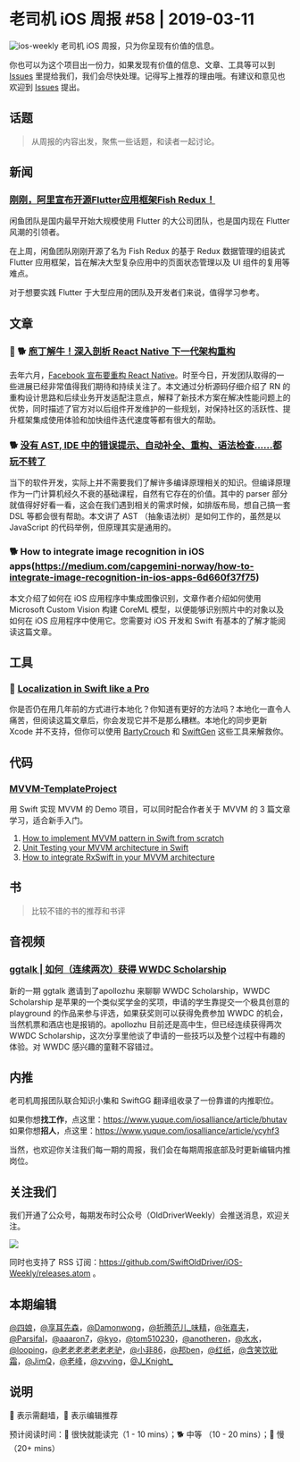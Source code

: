 # 老司机 iOS 周报 #58 | 2019-03-11

![ios-weekly](https://github.com/SwiftOldDriver/iOS-Weekly/blob/master/assets/ios-weekly.png?raw=true)
老司机 iOS 周报，只为你呈现有价值的信息。

你也可以为这个项目出一份力，如果发现有价值的信息、文章、工具等可以到 [Issues](https://github.com/SwiftOldDriver/iOS-Weekly/issues) 里提给我们，我们会尽快处理。记得写上推荐的理由哦。有建议和意见也欢迎到 [Issues](https://github.com/SwiftOldDriver/iOS-Weekly/issues) 提出。

## 话题

> 从周报的内容出发，聚焦一些话题，和读者一起讨论。

## 新闻

### [刚刚，阿里宣布开源Flutter应用框架Fish Redux！](https://mp.weixin.qq.com/s/8wVnL7OBzB8cbwo1vK6SRQ)

闲鱼团队是国内最早开始大规模使用 Flutter 的大公司团队，也是国内现在 Flutter 风潮的引领者。

在上周，闲鱼团队刚刚开源了名为 Fish Redux 的基于 Redux 数据管理的组装式 Flutter 应用框架，旨在解决大型复杂应用中的页面状态管理以及 UI 组件的复用等难点。

对于想要实践 Flutter 于大型应用的团队及开发者们来说，值得学习参考。

## 文章

### 🌟 🐕 [庖丁解牛！深入剖析 React Native 下一代架构重构](https://mp.weixin.qq.com/s/dXZTqXOSi3fiOesDJ7gsFQ)

去年六月，[Facebook 宣布要重构 React Native](https://facebook.github.io/react-native/blog/2018/06/14/state-of-react-native-2018)。时至今日，开发团队取得的一些进展已经非常值得我们期待和持续关注了。本文通过分析源码仔细介绍了 RN 的重构设计思路和后续业务开发适配注意点，解释了新技术方案在解决性能问题上的优势，同时描述了官方对以后组件开发维护的一些规划，对保持社区的活跃性、提升框架集成使用体验和加快组件迭代速度等都有很大的帮助。

### 🐕 [没有 AST, IDE 中的错误提示、自动补全、重构、语法检查......都玩不转了](https://mp.weixin.qq.com/s/UYzwVRPFas6hwe2U7R0eIg)

当下的软件开发，实际上并不需要我们了解许多编译原理相关的知识。但编译原理作为一门计算机经久不衰的基础课程，自然有它存在的价值。其中的 parser 部分就值得好好看一看，这会在我们遇到相关的需求时候，如排版布局，想自己搞一套 DSL 等都会很有帮助。本文讲了 AST （抽象语法树）是如何工作的，虽然是以 JavaScript 的代码举例，但原理其实是通用的。

### 🐕 How to integrate image recognition in iOS apps(https://medium.com/capgemini-norway/how-to-integrate-image-recognition-in-ios-apps-6d660f37f75)

本文介绍了如何在 iOS 应用程序中集成图像识别，文章作者介绍如何使用 Microsoft Custom Vision 构建 CoreML 模型，以便能够识别照片中的对象以及如何在 iOS 应用程序中使用它。您需要对 iOS 开发和 Swift 有基本的了解才能阅读这篇文章。

## 工具

### 🐎 [Localization in Swift like a Pro](https://gist.github.com/Dschee/700d28a34ad6d6a3c66885f592d99afd?utm_campaign=Indie+iOS+Focus+Weekly&utm_medium=rss&utm_source=Indie_iOS_Focus_Weekly_209)

你是否仍在用几年前的方式进行本地化？你知道有更好的方法吗？本地化一直令人痛苦，但阅读这篇文章后，你会发现它并不是那么糟糕。本地化的同步更新 Xcode 并不支持，但你可以使用 [BartyCrouch](https://github.com/Flinesoft/BartyCrouch) 和 [SwiftGen](https://github.com/SwiftGen/SwiftGen) 这些工具来解救你。

## 代码

### [MVVM-TemplateProject](https://github.com/popei69/TemplateProject) 

用 Swift 实现 MVVM 的 Demo 项目，可以同时配合作者关于 MVVM 的 3 篇文章学习，适合新手入门。

1. [How to implement MVVM pattern in Swift from scratch](https://benoitpasquier.com/ios-swift-mvvm-pattern/)
2. [Unit Testing your MVVM architecture in Swift](https://benoitpasquier.com/unit-test-swift-mvvm-pattern/)
3. [How to integrate RxSwift in your MVVM architecture](https://benoitpasquier.com/integrate-rxswift-in-mvvm/)

## 书

> 比较不错的书的推荐和书评

## 音视频

### [ggtalk | 如何（连续两次）获得 WWDC Scholarship](https://talk.swift.gg/20)
新的一期 ggtalk 邀请到了apollozhu 来聊聊 WWDC Scholarship，WWDC Scholarship 是苹果的一个类似奖学金的奖项，申请的学生靠提交一个极具创意的 playground 的作品来参与评选，如果获奖则可以获得免费参加 WWDC 的机会，当然机票和酒店也是报销的。apollozhu 目前还是高中生，但已经连续获得两次 WWDC Scholarship，这次分享里他谈了申请的一些技巧以及整个过程中有趣的体验。对 WWDC 感兴趣的童鞋不容错过。

## 内推

老司机周报团队联合知识小集和 SwiftGG 翻译组收录了一份靠谱的内推职位。

如果你想**找工作**，点这里：https://www.yuque.com/iosalliance/article/bhutav
如果你想**招人**，点这里：https://www.yuque.com/iosalliance/article/ycyhf3

当然，也欢迎你关注我们每一期的周报，我们会在每期周报底部及时更新编辑内推岗位。

## 关注我们

我们开通了公众号，每期发布时公众号（OldDriverWeekly）会推送消息，欢迎关注。

![](https://github.com/SwiftOldDriver/iOS-Weekly/blob/master/assets/qrcode_for_wechat.jpg?raw=true)

同时也支持了 RSS 订阅：https://github.com/SwiftOldDriver/iOS-Weekly/releases.atom 。

## 本期编辑

[@四娘](https://kemchenj.github.io)，[@享耳先森](https://github.com/iblacksun)，[@Damonwong](https://github.com/Damonvvong)，[@折腾范儿_味精](http://weibo.com/agvicking)，[@张嘉夫](https://weibo.com/2949394297)，[@Parsifal](https://weibo.com/parsifalchang)，[@aaaron7](https://weibo.com/aaaron7)，[@kyo](https://github.com/KyoLi)，[@tom510230](https://xiaozhuanlan.com/u/6682065345)，[@anotheren](https://anotheren.com)，[@水水](https://www.xuyanlan.com)，[@looping](https://github.com/looping)，[@老老老老老老老驴](https://weibo.com/u/6090610445)，[@小非86](https://weibo.com/xuyafei86)，[@邦ben](http://weibo.com/linwenbang)，[@红纸](https://github.com/nianran)，[@含笑饮砒霜](http://chinafish.news)，[@JimQ](https://github.com/waz0820)，[@老峰](https://github.com/GesanTung)，[@zvving](https://github.com/zvving)，[@J_Knight_](https://github.com/knightsj)

## 说明

🚧 表示需翻墙，🌟 表示编辑推荐

预计阅读时间：🐎 很快就能读完（1 - 10 mins）；🐕 中等 （10 - 20 mins）；🐢 慢（20+ mins）
